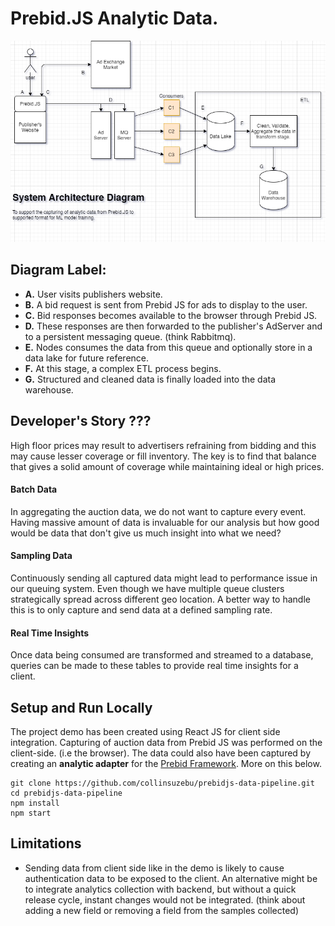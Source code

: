 # Prebid.JS Analytic Data.

![SAD](imgs/SAD-client-side.png "System Architecture Diagram")

## Diagram Label:

- **A.** User visits publishers website.
- **B.** A bid request is sent from Prebid JS for ads to display to the user.
- **C.** Bid responses becomes available to the browser through Prebid JS.
- **D.** These responses are then forwarded to the publisher's AdServer and to a persistent messaging queue. (think Rabbitmq).
- **E.** Nodes consumes the data from this queue and optionally store in a data lake for future reference.
- **F.** At this stage, a complex ETL process begins.
- **G.** Structured and cleaned data is finally loaded into the data warehouse.

## Developer's Story ???

High floor prices may result to advertisers refraining from bidding and this may cause lesser coverage or fill inventory. The key is to find that balance that gives a solid amount of coverage while maintaining ideal or high prices.

#### Batch Data

In aggregating the auction data, we do not want to capture every event. Having massive amount of data is invaluable for our analysis but how good would be data that don't give us much insight into what we need?

#### Sampling Data

Continuously sending all captured data might lead to performance issue in our queuing system. Even though we have multiple queue clusters strategically spread across different geo location. A better way to handle this is to only capture and send data at a defined sampling rate.

#### Real Time Insights

Once data being consumed are transformed and streamed to a database, queries can be made to these tables to provide real time insights for a client.

## Setup and Run Locally

The project demo has been created using React JS for client side integration. Capturing of auction data from Prebid JS was performed on the client-side. (i.e the browser). The data could also have been captured by creating an **analytic adapter** for the [Prebid Framework](https://docs.prebid.org/dev-docs/integrate-with-the-prebid-analytics-api.html). More on this below.

```
git clone https://github.com/collinsuzebu/prebidjs-data-pipeline.git
cd prebidjs-data-pipeline
npm install
npm start
```

## Limitations

- Sending data from client side like in the demo is likely to cause authentication data to be exposed to the client. An alternative might be to integrate analytics collection with backend, but without a quick release cycle, instant changes would not be integrated. (think about adding a new field or removing a field from the samples collected)
